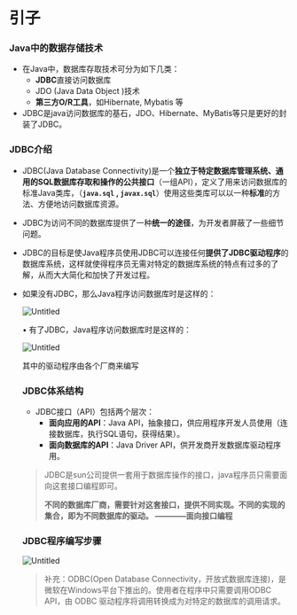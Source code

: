 # 引子

### **Java中的数据存储技术**

- 在Java中，数据库存取技术可分为如下几类：
    - **JDBC**直接访问数据库
    - JDO (Java Data Object )技术
    - **第三方O/R工具**，如Hibernate, Mybatis 等
- JDBC是java访问数据库的基石，JDO、Hibernate、MyBatis等只是更好的封装了JDBC。

### **JDBC介绍**

- JDBC(Java Database Connectivity)是一个**独立于特定数据库管理系统、通用的SQL数据库存取和操作的公共接口**（一组API），定义了用来访问数据库的标准Java类库，（**`java.sql` , `javax.sql`**）使用这些类库可以以一种**标准**的方法、方便地访问数据库资源。
- JDBC为访问不同的数据库提供了一种**统一的途径**，为开发者屏蔽了一些细节问题。
- JDBC的目标是使Java程序员使用JDBC可以连接任何**提供了JDBC驱动程序**的数据库系统，这样就使得程序员无需对特定的数据库系统的特点有过多的了解，从而大大简化和加快了开发过程。
- 如果没有JDBC，那么Java程序访问数据库时是这样的：
    
    ![Untitled](Programming/Programming%20d6786caa2ba94b7983a41b4ab876f28f/Java/JDBC%205a293e40988e49098409f3d58da691f4/引子%2093390389337e4083881c7cda4d343807/Untitled.png)
    
    • 有了JDBC，Java程序访问数据库时是这样的：
    
    ![Untitled](Programming/Programming%20d6786caa2ba94b7983a41b4ab876f28f/Java/JDBC%205a293e40988e49098409f3d58da691f4/引子%2093390389337e4083881c7cda4d343807/Untitled%201.png)
    
    其中的驱动程序由各个厂商来编写
    
    ### **JDBC体系结构**
    
    - JDBC接口（API）包括两个层次：
        - **面向应用的API**：Java API，抽象接口，供应用程序开发人员使用（连接数据库，执行SQL语句，获得结果）。
        - **面向数据库的API**：Java Driver API，供开发商开发数据库驱动程序用。
    
    > JDBC是sun公司提供一套用于数据库操作的接口，java程序员只需要面向这套接口编程即可。
    > 
    > 
    > **不同的数据库厂商，需要针对这套接口，提供不同实现。不同的实现的集合，即为不同数据库的驱动。																        ————面向接口编程**
    > 
    
    ### **JDBC程序编写步骤**
    
    ![Untitled](Programming/Programming%20d6786caa2ba94b7983a41b4ab876f28f/Java/JDBC%205a293e40988e49098409f3d58da691f4/引子%2093390389337e4083881c7cda4d343807/Untitled%202.png)
    
    > 补充：ODBC(Open Database Connectivity，开放式数据库连接)，是微软在Windows平台下推出的。使用者在程序中只需要调用ODBC API，由 ODBC 驱动程序将调用转换成为对特定的数据库的调用请求。
    >